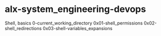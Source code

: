 # alx-system_engineering-devops
Shell, basics
0-current_working_directory
0x01-shell_permissions
0x02-shell_redirections
0x03-shell-variables_expansions
